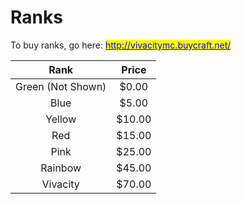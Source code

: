 # Ranks

To buy ranks, go here: [<mark style="color:blue;">http://vivacitymc.buycraft.net/</mark>](http://vivacitymc.buycraft.net/)<mark style="color:blue;"></mark>

|        Rank       |  Price |
| :---------------: | :----: |
| Green (Not Shown) |  $0.00 |
|        Blue       |  $5.00 |
|       Yellow      | $10.00 |
|        Red        | $15.00 |
|        Pink       | $25.00 |
|      Rainbow      | $45.00 |
|      Vivacity     | $70.00 |

